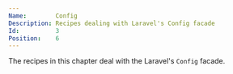 ```yaml
---
Name:        Config
Description: Recipes dealing with Laravel's Config facade
Id:          3
Position:    6
---
```

The recipes in this chapter deal with the Laravel's `Config` facade.